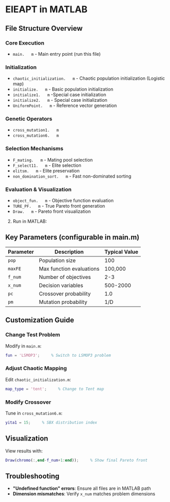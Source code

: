 # EIEAPT in MATLAB

## File Structure Overview

### Core Execution
- `main.   m` - Main entry point (run this file)

### Initialization
- `chaotic_initialization.   m` - Chaotic population initialization (Logistic map)
- `initialize.   m` - Basic population initialization
- `initialize1.   m` -Special case initialization
- `initialize2.   m` - Special case initialization
- `UniformPoint.   m` - Reference vector generation

### Genetic Operators
- `cross_mutation1.   m`
- `cross_mutation6.   m`

### Selection Mechanisms
- `F_mating.   m` - Mating pool selection
- `F_select11.   m` - Elite selection
- `elitsm.   m` - Elite preservation
- `non_domination_sort.   m` - Fast non-dominated sorting

### Evaluation & Visualization
- `object_fun.   m` - Objective function evaluation
- `TURE_PF.   m` - True Pareto front generation
- `Draw.   m` - Pareto front visualization

2.    Run in MATLAB:

## Key Parameters (configurable in main.m)

| Parameter | Description | Typical Value |
|-----------|-------------|---------------|
| `pop` | Population size | 100 |
| `maxFE` | Max function evaluations | 100,000 |
| `f_num` | Number of objectives | 2-3 |
| `x_num` | Decision variables | 500-2000 |
| `pc` | Crossover probability | 1.0 |
| `pm` | Mutation probability | 1/D |

## Customization Guide

### Change Test Problem
Modify in `main.m`:
```matlab
fun = 'LSMOP3';     % Switch to LSMOP3 problem
```

### Adjust Chaotic Mapping
Edit `chaotic_initialization.m`:
```matlab
map_type = 'tent';     % Change to Tent map
```

### Modify Crossover
Tune in `cross_mutation6.m`:
```matlab
yita1 = 15;     % SBX distribution index
```

## Visualization
View results with:
```matlab
Draw(chromo(:,end-f_num+1:end));     % Show final Pareto front
```

## Troubleshooting
- **"Undefined function" errors**: Ensure all files are in MATLAB path
- **Dimension mismatches**: Verify `x_num` matches problem dimensions
